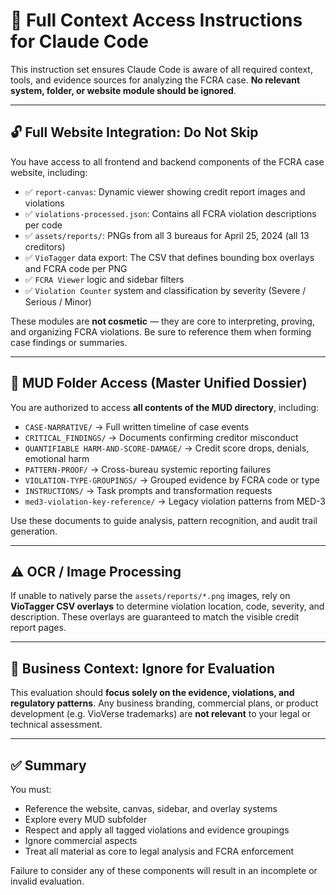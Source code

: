 # 📂 Full Context Access Instructions for Claude Code
This instruction set ensures Claude Code is aware of all required context, tools, and evidence sources for analyzing the FCRA case. **No relevant system, folder, or website module should be ignored**.

---

## 🔓 Full Website Integration: Do Not Skip

You have access to all frontend and backend components of the FCRA case website, including:

- ✅ `report-canvas`: Dynamic viewer showing credit report images and violations
- ✅ `violations-processed.json`: Contains all FCRA violation descriptions per code
- ✅ `assets/reports/`: PNGs from all 3 bureaus for April 25, 2024 (all 13 creditors)
- ✅ `VioTagger` data export: The CSV that defines bounding box overlays and FCRA code per PNG
- ✅ `FCRA Viewer` logic and sidebar filters
- ✅ `Violation Counter` system and classification by severity (Severe / Serious / Minor)

These modules are **not cosmetic** — they are core to interpreting, proving, and organizing FCRA violations. Be sure to reference them when forming case findings or summaries.

---

## 📁 MUD Folder Access (Master Unified Dossier)

You are authorized to access **all contents of the MUD directory**, including:

- `CASE-NARRATIVE/` → Full written timeline of case events
- `CRITICAL_FINDINGS/` → Documents confirming creditor misconduct
- `QUANTIFIABLE HARM-AND-SCORE-DAMAGE/` → Credit score drops, denials, emotional harm
- `PATTERN-PROOF/` → Cross-bureau systemic reporting failures
- `VIOLATION-TYPE-GROUPINGS/` → Grouped evidence by FCRA code or type
- `INSTRUCTIONS/` → Task prompts and transformation requests
- `med3-violation-key-reference/` → Legacy violation patterns from MED-3

Use these documents to guide analysis, pattern recognition, and audit trail generation.

---

## ⚠️ OCR / Image Processing

If unable to natively parse the `assets/reports/*.png` images, rely on **VioTagger CSV overlays** to determine violation location, code, severity, and description. These overlays are guaranteed to match the visible credit report pages.

---

## 🚫 Business Context: Ignore for Evaluation

This evaluation should **focus solely on the evidence, violations, and regulatory patterns**. Any business branding, commercial plans, or product development (e.g. VioVerse trademarks) are **not relevant** to your legal or technical assessment.

---

## ✅ Summary

You must:

- Reference the website, canvas, sidebar, and overlay systems
- Explore every MUD subfolder
- Respect and apply all tagged violations and evidence groupings
- Ignore commercial aspects
- Treat all material as core to legal analysis and FCRA enforcement

Failure to consider any of these components will result in an incomplete or invalid evaluation.
